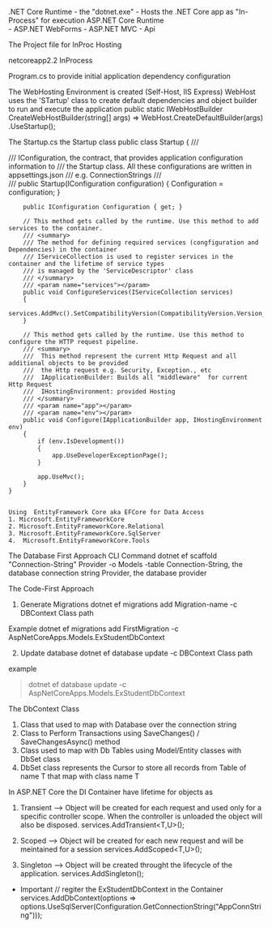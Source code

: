 ﻿.NET Core Runtime
	- the "dotnet.exe"
		- Hosts the .NET Core app as "In-Process" for execution
ASP.NET Core Runtime	
	- ASP.NET WebForms
	- ASP.NET MVC
	- Api
 
The Project file for InProc Hosting

  <PropertyGroup>
   <!--The Target Framework-->
    <TargetFramework>netcoreapp2.2</TargetFramework>
  <!--An Inprocess Hosting-->		
    <AspNetCoreHostingModel>InProcess</AspNetCoreHostingModel>
  </PropertyGroup>
 
  
Program.cs to provide initial application dependency configuration

The WebHosting Environment is created (Self-Host, IIS Express) WebHost uses the 'STartup' class to create default dependencies and object builder to
run and execute the application
        public static IWebHostBuilder CreateWebHostBuilder(string[] args) =>
            WebHost.CreateDefaultBuilder(args)
                .UseStartup<Startup>();

The Startup.cs the Startup class
  public class Startup
    {
        /// <summary>
        /// IConfiguration, the contract, that provides application configuration information to
        /// the Startup class. All these configurations are written in appsettings.json 
        /// e.g. ConnectionStrings
        /// </summary>
        /// <param name="configuration"></param>
        public Startup(IConfiguration configuration)
        {
            Configuration = configuration;
        }

        public IConfiguration Configuration { get; }

        // This method gets called by the runtime. Use this method to add services to the container.
        /// <summary>
        /// The method for defining required services (congfiguration and Dependencies) in the container
        /// IServiceCollection is used to register services in the container and the lifetime of service types
        /// is managed by the 'ServiceDescriptor' class
        /// </summary>
        /// <param name="services"></param>
        public void ConfigureServices(IServiceCollection services)
        {
            services.AddMvc().SetCompatibilityVersion(CompatibilityVersion.Version_2_2);
        }

        // This method gets called by the runtime. Use this method to configure the HTTP request pipeline.
        /// <summary>
        ///  This method represent the current Http Request and all additional objects to be provided
        ///  the Http request e.g. Security, Exception., etc
        ///  IApplicationBuilder: Builds all "middleware"  for current Http Request
        ///  IHostingEnvironment: provided Hosting
        /// </summary>
        /// <param name="app"></param>
        /// <param name="env"></param>
        public void Configure(IApplicationBuilder app, IHostingEnvironment env)
        {
            if (env.IsDevelopment())
            {
                app.UseDeveloperExceptionPage();
            }

            app.UseMvc();
        }
    }


    Using  EntityFramework Core aka EFCore for Data Access
    1. Microsoft.EntityFrameworkCore
    2. Microsoft.EntityFrameworkCore.Relational
    3. Microsoft.EntityFrameworkCore.SqlServer
    4.  Microsoft.EntityFrameworkCore.Tools

The Database First Approach
CLI Command
dotnet ef scaffold "Connection-String" Provider -o Models -table <LIST of Tables to be scaffolded>
Connection-String, the database connection string
Provider, the database provider 

The Code-First Approach
1. Generate Migrations
dotnet ef migrations add Migration-name -c DBContext Class path

Example
dotnet ef migrations add FirstMigration -c AspNetCoreApps.Models.ExStudentDbContext


2. Update database
dotnet ef  database update -c DBContext Class path

example

>dotnet ef database update -c AspNetCoreApps.Models.ExStudentDbContext

The DbContext Class
1. Class that used to map with Database over the connection string
2. Class to Perform Transactions using  SaveChanges() / SaveChangesAsync() method
3. Class used to map with Db Tables using Model/Entity classes with DbSet<T> class
4. DbSet<T> class represents the Cursor to store all records from Table of name T that map with class name T




In ASP.NET Core the DI Container have lifetime for objects as
1. Transient --> Object will be created for each request and used only for a specific controller scope. 
    When the controller is unloaded the object will also be disposed.
services.AddTransient<T,U>();

2. Scoped --> Object will be created for each new request and will be meintained for a session
services.AddScoped<T,U>();

3. Singleton --> Object will be created throught the lifecycle of the application.
services.AddSingleton<T>();

* Important
// regiter the ExStudentDbContext in the Container
            services.AddDbContext<ExStudentDbContext>(options => 
            options.UseSqlServer(Configuration.GetConnectionString("AppConnString")));